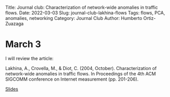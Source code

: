 Title: Journal club: Characterization of network-wide anomalies in traffic flows.
Date: 2022-03-03
Slug: journal-club-lakhina-flows
Tags: flows, PCA, anomalies, networking
Category: Journal Club
Author: Humberto Ortiz-Zuazaga

# March 3

I will review the article:

Lakhina, A., Crovella, M., & Diot, C. (2004, October). Characterization of
network-wide anomalies in traffic flows. In Proceedings of the 4th ACM SIGCOMM
conference on Internet measurement (pp. 201-206).

[Slides]({static}images/flows-anomalies.odp)

